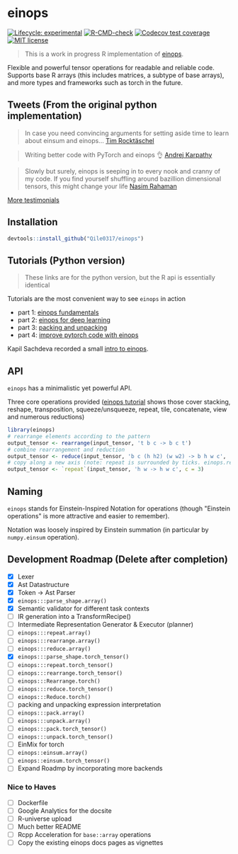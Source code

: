 # einops

<!-- badges: start -->
[![Lifecycle: experimental](https://img.shields.io/badge/lifecycle-experimental-orange.svg)](https://lifecycle.r-lib.org/articles/stages.html#experimental)
[![R-CMD-check](https://github.com/Qile0317/einops/actions/workflows/R-CMD-check.yaml/badge.svg)](https://github.com/Qile0317/einops/actions/workflows/R-CMD-check.yaml)
[![Codecov test coverage](https://codecov.io/gh/Qile0317/einops/graph/badge.svg)](https://app.codecov.io/gh/Qile0317/einops)
[![MIT license](https://img.shields.io/badge/license-MIT-green.svg)](https://github.com/Qile0317/einops/blob/main/LICENSE.md)
<!-- badges: end -->

> This is a work in progress R implementation of [einops](https://einops.rocks/). 

Flexible and powerful tensor operations for readable and reliable code. <br />
Supports base R arrays (this includes matrices, a subtype of base arrays), and more types and frameworks such as torch in the future.

## Tweets (From the original python implementation)

> In case you need convincing arguments for setting aside time to learn about einsum and einops...
[Tim Rocktäschel](https://twitter.com/_rockt/status/1230818967205425152)

> Writing better code with PyTorch and einops 👌
[Andrej Karpathy](https://twitter.com/karpathy/status/1290826075916779520)

> Slowly but surely, einops is seeping in to every nook and cranny of my code. If you find yourself shuffling around bazillion dimensional tensors, this might change your life
[Nasim Rahaman](https://twitter.com/nasim_rahaman/status/1216022614755463169)

[More testimonials](https://einops.rocks/pages/testimonials/)

## Installation

```R
devtools::install_github("Qile0317/einops")
```

## Tutorials (Python version)

> These links are for the python version, but the R api is essentially identical

Tutorials are the most convenient way to see `einops` in action

- part 1: [einops fundamentals](https://github.com/arogozhnikov/einops/blob/main/docs/1-einops-basics.ipynb)
- part 2: [einops for deep learning](https://github.com/arogozhnikov/einops/blob/main/docs/2-einops-for-deep-learning.ipynb)
- part 3: [packing and unpacking](https://github.com/arogozhnikov/einops/blob/main/docs/4-pack-and-unpack.ipynb)
- part 4: [improve pytorch code with einops](http://einops.rocks/pytorch-examples.html)

Kapil Sachdeva recorded a small [intro to einops](https://www.youtube.com/watch?v=xGy75Pjsqzo).

## API

`einops` has a minimalistic yet powerful API.

Three core operations provided ([einops tutorial](https://github.com/arogozhnikov/einops/blob/main/docs/)
shows those cover stacking, reshape, transposition, squeeze/unsqueeze, repeat, tile, concatenate, view and numerous reductions)

``` r
library(einops)
# rearrange elements according to the pattern
output_tensor <- rearrange(input_tensor, 't b c -> b c t')
# combine rearrangement and reduction
output_tensor <- reduce(input_tensor, 'b c (h h2) (w w2) -> b h w c', 'mean', h2=2, w2=2)
# copy along a new axis (note: repeat is surrounded by ticks. einops.repeat() works too)
output_tensor <- `repeat`(input_tensor, 'h w -> h w c', c = 3)
```

<!-- TODO pack and unpack -->
<!-- TODO ### EinMix -->
<!-- TODO ### Layers -->

## Naming

`einops` stands for Einstein-Inspired Notation for operations 
(though "Einstein operations" is more attractive and easier to remember).

Notation was loosely inspired by Einstein summation (in particular by `numpy.einsum` operation).

<!-- TODO ## Why use `einops` notation?! -->

<!-- ## Supported frameworks

Einops works with ...

- `base::array`

Additionally, einops can be used with any framework that supports R's array access S3 generics -->

## Development Roadmap (Delete after completion)

- [x] Lexer
- [x] Ast Datastructure
- [x] Token -> Ast Parser
- [x] `einops:::parse_shape.array()`
- [x] Semantic validator for different task contexts
- [ ] IR generation into a TransformRecipe()
- [ ] Intermediate Representation Generator & Executor (planner)
- [ ] `einops:::repeat.array()`
- [ ] `einops:::rearrange.array()`
- [ ] `einops:::reduce.array()`
- [x] `einops:::parse_shape.torch_tensor()`
- [ ] `einops:::repeat.torch_tensor()`
- [ ] `einops:::rearrange.torch_tensor()`
- [ ] `einops:::Rearrange.torch()`
- [ ] `einops:::reduce.torch_tensor()`
- [ ] `einops:::Reduce.torch()`
- [ ] packing and unpacking expression interpretation
- [ ] `einops:::pack.array()`
- [ ] `einops:::unpack.array()`
- [ ] `einops:::pack.torch_tensor()`
- [ ] `einops:::unpack.torch_tensor()`
- [ ] EinMix for torch
- [ ] `einops::einsum.array()`
- [ ] `einops::einsum.torch_tensor()`
- [ ] Expand Roadmp by incorporating more backends 

### Nice to Haves

- [ ] Dockerfile
- [ ] Google Analytics for the docsite
- [ ] R-universe upload
- [ ] Much better README
- [ ] Rcpp Acceleration for `base::array` operations
- [ ] Copy the existing einops docs pages as vignettes
